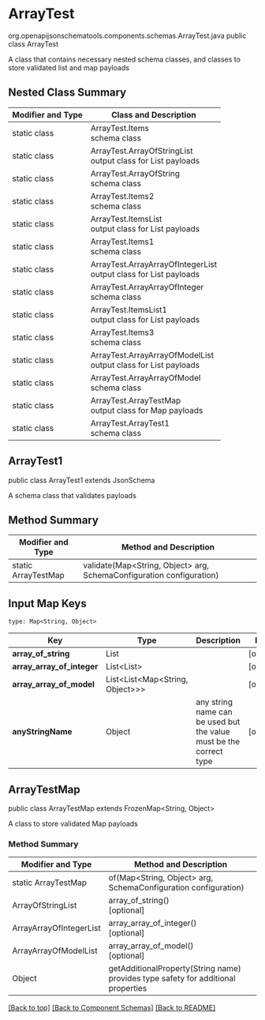 # ArrayTest
org.openapijsonschematools.components.schemas.ArrayTest.java
public class ArrayTest

A class that contains necessary nested schema classes, and classes to store validated list and map payloads

## Nested Class Summary
| Modifier and Type | Class and Description |
| ----------------- | ---------------------- |
| static class | ArrayTest.Items<br> schema class |
| static class | ArrayTest.ArrayOfStringList<br> output class for List payloads |
| static class | ArrayTest.ArrayOfString<br> schema class |
| static class | ArrayTest.Items2<br> schema class |
| static class | ArrayTest.ItemsList<br> output class for List payloads |
| static class | ArrayTest.Items1<br> schema class |
| static class | ArrayTest.ArrayArrayOfIntegerList<br> output class for List payloads |
| static class | ArrayTest.ArrayArrayOfInteger<br> schema class |
| static class | ArrayTest.ItemsList1<br> output class for List payloads |
| static class | ArrayTest.Items3<br> schema class |
| static class | ArrayTest.ArrayArrayOfModelList<br> output class for List payloads |
| static class | ArrayTest.ArrayArrayOfModel<br> schema class |
| static class | ArrayTest.ArrayTestMap<br> output class for Map payloads |
| static class | ArrayTest.ArrayTest1<br> schema class |

## ArrayTest1
public class ArrayTest1
extends JsonSchema

A schema class that validates payloads


## Method Summary
| Modifier and Type | Method and Description |
| ----------------- | ---------------------- |
| static ArrayTestMap | validate(Map<String, Object> arg, SchemaConfiguration configuration) |

## Input Map Keys
```
type: Map<String, Object>
```
Key | Type |  Description | Notes
------------ | ------------- | ------------- | -------------
**array_of_string** | List<String> |  | [optional]
**array_array_of_integer** | List<List<long>> |  | [optional]
**array_array_of_model** | List<List<Map<String, Object>>> |  | [optional]
**anyStringName** | Object | any string name can be used but the value must be the correct type | [optional]

## ArrayTestMap
public class ArrayTestMap
extends FrozenMap<String, Object>

A class to store validated Map payloads

### Method Summary
| Modifier and Type | Method and Description |
| ----------------- | ---------------------- |
| static ArrayTestMap | of(Map<String, Object> arg, SchemaConfiguration configuration) |
| ArrayOfStringList | array_of_string()<br>[optional] |
| ArrayArrayOfIntegerList | array_array_of_integer()<br>[optional] |
| ArrayArrayOfModelList | array_array_of_model()<br>[optional] |
| Object | getAdditionalProperty(String name)<br>provides type safety for additional properties |




[[Back to top]](#top) [[Back to Component Schemas]](../../../README.md#Component-Schemas) [[Back to README]](../../../README.md)
